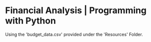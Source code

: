 # Financial Analysis | Programming with Python

Using the 'budget_data.csv' provided under the 'Resources' Folder.


